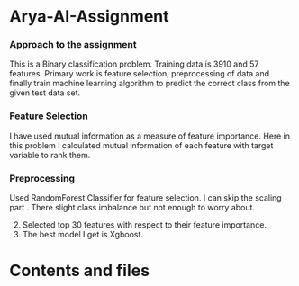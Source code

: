 # Arya-AI-Assignment

### Approach to the assignment

This is a Binary classification problem. Training data is 3910 and 57 features. Primary work is  feature selection, preprocessing of data and finally train machine learning algorithm to predict the correct class from the given test data set.

### Feature Selection

I have used mutual information as a measure of feature importance. Here in this problem I calculated mutual information of each feature with target variable to rank them.

### Preprocessing

Used RandomForest Classifier for feature selection. I can skip the scaling part . There slight class imbalance but not enough to worry about.


2. Selected top 30 features with respect to their feature importance.
3. The best model I get is Xgboost.

# Contents and files


